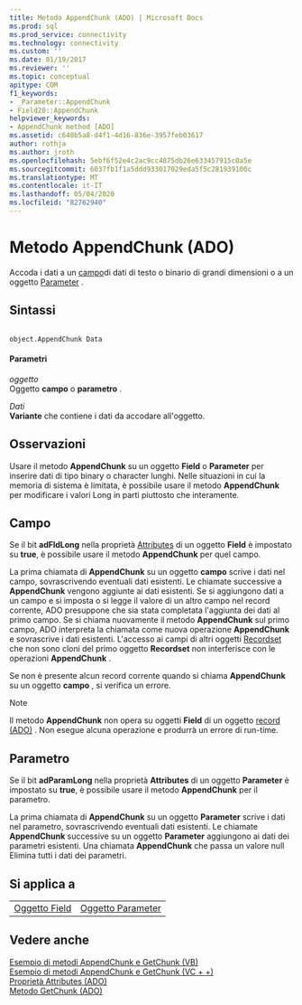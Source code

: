 ```yaml
---
title: Metodo AppendChunk (ADO) | Microsoft Docs
ms.prod: sql
ms.prod_service: connectivity
ms.technology: connectivity
ms.custom: ''
ms.date: 01/19/2017
ms.reviewer: ''
ms.topic: conceptual
apitype: COM
f1_keywords:
- _Parameter::AppendChunk
- Field20::AppendChunk
helpviewer_keywords:
- AppendChunk method [ADO]
ms.assetid: c648b5a8-d4f1-4d16-836e-3957feb03617
author: rothja
ms.author: jroth
ms.openlocfilehash: 5ebf6f52e4c2ac9cc4875db26e633457915c0a5e
ms.sourcegitcommit: 6037fb1f1a5ddd933017029eda5f5c281939100c
ms.translationtype: MT
ms.contentlocale: it-IT
ms.lasthandoff: 05/04/2020
ms.locfileid: "82762940"
---
```

# <a name="appendchunk-method-ado"></a>Metodo AppendChunk (ADO)
Accoda i dati a un [campo](../../../ado/reference/ado-api/field-object.md)di dati di testo o binario di grandi dimensioni o a un oggetto [Parameter](../../../ado/reference/ado-api/parameter-object.md) .  
  
## <a name="syntax"></a>Sintassi  
  
```  
  
object.AppendChunk Data  
```  
  
#### <a name="parameters"></a>Parametri  
 *oggetto*  
 Oggetto **campo** o **parametro** .  
  
 *Dati*  
 **Variante** che contiene i dati da accodare all'oggetto.  
  
## <a name="remarks"></a>Osservazioni  
 Usare il metodo **AppendChunk** su un oggetto **Field** o **Parameter** per inserire dati di tipo binary o character lunghi. Nelle situazioni in cui la memoria di sistema è limitata, è possibile usare il metodo **AppendChunk** per modificare i valori Long in parti piuttosto che interamente.  
  
## <a name="field"></a>Campo  
 Se il bit **adFldLong** nella proprietà [Attributes](../../../ado/reference/ado-api/attributes-property-ado.md) di un oggetto **Field** è impostato su **true**, è possibile usare il metodo **AppendChunk** per quel campo.  
  
 La prima chiamata di **AppendChunk** su un oggetto **campo** scrive i dati nel campo, sovrascrivendo eventuali dati esistenti. Le chiamate successive a **AppendChunk** vengono aggiunte ai dati esistenti. Se si aggiungono dati a un campo e si imposta o si legge il valore di un altro campo nel record corrente, ADO presuppone che sia stata completata l'aggiunta dei dati al primo campo. Se si chiama nuovamente il metodo **AppendChunk** sul primo campo, ADO interpreta la chiamata come nuova operazione **AppendChunk** e sovrascrive i dati esistenti. L'accesso ai campi di altri oggetti [Recordset](../../../ado/reference/ado-api/recordset-object-ado.md) che non sono cloni del primo oggetto **Recordset** non interferisce con le operazioni **AppendChunk** .  
  
 Se non è presente alcun record corrente quando si chiama **AppendChunk** su un oggetto **campo** , si verifica un errore.  
  
> [!NOTE]
>  Il metodo **AppendChunk** non opera su oggetti **Field** di un oggetto [record (ADO)](../../../ado/reference/ado-api/record-object-ado.md) . Non esegue alcuna operazione e produrrà un errore di run-time.  
  
## <a name="parameter"></a>Parametro  
 Se il bit **adParamLong** nella proprietà **Attributes** di un oggetto **Parameter** è impostato su **true**, è possibile usare il metodo **AppendChunk** per il parametro.  
  
 La prima chiamata di **AppendChunk** su un oggetto **Parameter** scrive i dati nel parametro, sovrascrivendo eventuali dati esistenti. Le chiamate **AppendChunk** successive su un oggetto **Parameter** aggiungono ai dati dei parametri esistenti. Una chiamata **AppendChunk** che passa un valore null Elimina tutti i dati dei parametri.  
  
## <a name="applies-to"></a>Si applica a  
  
|||  
|-|-|  
|[Oggetto Field](../../../ado/reference/ado-api/field-object.md)|[Oggetto Parameter](../../../ado/reference/ado-api/parameter-object.md)|  
  
## <a name="see-also"></a>Vedere anche  
 [Esempio di metodi AppendChunk e GetChunk (VB)](../../../ado/reference/ado-api/appendchunk-and-getchunk-methods-example-vb.md)   
 [Esempio di metodi AppendChunk e GetChunk (VC + +)](../../../ado/reference/ado-api/appendchunk-and-getchunk-methods-example-vc.md)   
 [Proprietà Attributes (ADO)](../../../ado/reference/ado-api/attributes-property-ado.md)   
 [Metodo GetChunk (ADO)](../../../ado/reference/ado-api/getchunk-method-ado.md)
